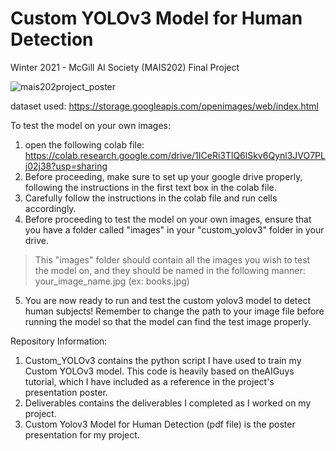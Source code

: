 # Custom YOLOv3 Model for Human Detection
Winter 2021 - McGill AI Society (MAIS202) Final Project 

![mais202project_poster](https://user-images.githubusercontent.com/71932936/132144647-900dfa66-373a-4d2f-8b87-5ba424bf31d0.png)

dataset used: https://storage.googleapis.com/openimages/web/index.html

To test the model on your own images:
1. open the following colab file: https://colab.research.google.com/drive/1ICeRi3TlQ6lSkv6Qynl3JVO7PLj02j38?usp=sharing
2. Before proceeding, make sure to set up your google drive properly, following the instructions in the first text box in the colab file. 
3. Carefully follow the instructions in the colab file and run cells accordingly.
4. Before proceeding to test the model on your own images, ensure that you have a folder called "images" in your "custom_yolov3" folder in your drive. 
> This "images" folder should contain all the images you wish to test the model on, and they should be named in the following manner: your_image_name.jpg (ex: books.jpg)
5. You are now ready to run and test the custom yolov3 model to detect human subjects! Remember to change the path to your image file before running the model so that the model can find the test image properly. 

Repository Information:
1. Custom_YOLOv3 contains the python script I have used to train my Custom YOLOv3 model. This code is heavily based on theAIGuys tutorial, which I have included as a reference in the project's presentation poster.
2. Deliverables contains the deliverables I completed as I worked on my project. 
3. Custom Yolov3 Model for Human Detection (pdf file) is the poster presentation for my project.

